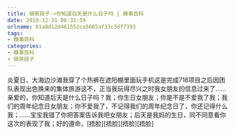 ```yaml
---
title: 搞笑段子->你知道后天是什么日子吗 | 糗事百科
date: 2019-12-31 06:31:59
urlname: 01a8d12d461552ca5665af33c3df7393
tags: 
- 糗事百科
categories:
- 糗事百科
- 搞笑段子
---
```

炎夏日，大海边沙滩我穿了个热裤在遮阳棚里面玩手机这是完成718项目之后因团队表现出色换来的集体旅游这不，正当我玩得尽兴之时我女朋友的信息过来了……亲爱的，你知道后天是什么日子吗？我；你生日女朋友；你是不是不爱我了我；我们的周年纪念日女朋友；你不爱我了，不记得我们的周年纪念日了，你还记得什么我；……宝宝我错了你把答案告诉我吧女朋友；后天是我妈的生日，同不同意看你这次的表现了我；好的遵命，[捂脸][捂脸][捂脸][捂脸]


